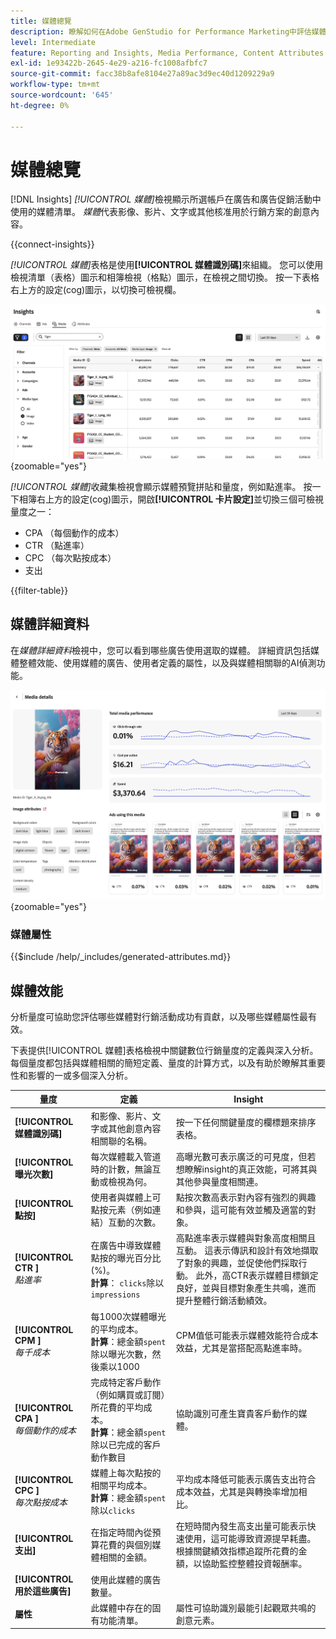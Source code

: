 ```yaml
---
title: 媒體總覽
description: 瞭解如何在Adobe GenStudio for Performance Marketing中評估媒體效能。
level: Intermediate
feature: Reporting and Insights, Media Performance, Content Attributes
exl-id: 1e93422b-2645-4e29-a216-fc1008afbfc7
source-git-commit: facc38b8afe8104e27a89ac3d9ec40d1209229a9
workflow-type: tm+mt
source-wordcount: '645'
ht-degree: 0%

---
```


# 媒體總覽

[!DNL Insights] _[!UICONTROL 媒體]_&#x200B;檢視顯示所選帳戶在廣告和廣告促銷活動中使用的媒體清單。 _媒體_&#x200B;代表影像、影片、文字或其他核准用於行銷方案的創意內容。

{{connect-insights}}

_[!UICONTROL 媒體]_&#x200B;表格是使用&#x200B;**[!UICONTROL 媒體識別碼]**&#x200B;來組織。 您可以使用檢視清單（表格）圖示和相簿檢視（格點）圖示，在檢視之間切換。 按一下表格右上方的設定(cog)圖示，以切換可檢視欄。

![媒體篩選器和資料表](/help/assets/insights-media-filter.png){zoomable="yes"}

_[!UICONTROL 媒體]_&#x200B;收藏集檢視會顯示媒體預覽拼貼和量度，例如點進率。 按一下相簿右上方的設定(cog)圖示，開啟&#x200B;**[!UICONTROL 卡片設定]**&#x200B;並切換三個可檢視量度之一：

- CPA （每個動作的成本）
- CTR （點進率）
- CPC （每次點按成本）
- 支出

{{filter-table}}

## 媒體詳細資料

在&#x200B;_媒體詳細資料_&#x200B;檢視中，您可以看到哪些廣告使用選取的媒體。 詳細資訊包括媒體整體效能、使用媒體的廣告、使用者定義的屬性，以及與媒體相關聯的AI偵測功能。

![媒體詳細資料](/help/assets/insights-media-details.png){zoomable="yes"}

### 媒體屬性

{{$include /help/_includes/generated-attributes.md}}

## 媒體效能

分析量度可協助您評估哪些媒體對行銷活動成功有貢獻，以及哪些媒體屬性最有效。

下表提供[!UICONTROL 媒體]表格檢視中關鍵數位行銷量度的定義與深入分析。 每個量度都包括與媒體相關的簡短定義、量度的計算方式，以及有助於瞭解其重要性和影響的一或多個深入分析。

| 量度 | 定義 | Insight |
| ---------------------- | ----------------------------- | -------------------------------- |
| **[!UICONTROL 媒體識別碼]** | 和影像、影片、文字或其他創意內容相關聯的名稱。 | 按一下任何關鍵量度的欄標題來排序表格。 |
| **[!UICONTROL 曝光次數]** | 每次媒體載入管道時的計數，無論互動或檢視為何。 | 高曝光數可表示廣泛的可見度，但若想瞭解insight的真正效能，可將其與其他參與量度相關連。 |
| **[!UICONTROL 點按]** | 使用者與媒體上可點按元素（例如連結）互動的次數。 | 點按次數高表示對內容有強烈的興趣和參與，這可能有效並觸及適當的對象。 |
| **[!UICONTROL CTR &#x200B;]**<br>_點進率_ | 在廣告中導致媒體點按的曝光百分比(%)。<br>**計算**： `clicks`除以`impressions` | 高點進率表示媒體與對象高度相關且互動。 這表示傳訊和設計有效地擷取了對象的興趣，並促使他們採取行動。 此外，高CTR表示媒體目標鎖定良好，並與目標對象產生共鳴，進而提升整體行銷活動績效。 |
| **[!UICONTROL CPM &#x200B;]**<br>_每千成本_ | 每1000次媒體曝光的平均成本。<br>**計算**：總金額`spent`除以曝光次數，然後乘以1000 | CPM值低可能表示媒體效能符合成本效益，尤其是當搭配高點進率時。 |
| **[!UICONTROL CPA &#x200B;]**<br>_每個動作的成本_ | 完成特定客戶動作（例如購買或訂閱）所花費的平均成本。<br>**計算**：總金額`spent`除以已完成的客戶動作數目 | 協助識別可產生寶貴客戶動作的媒體。 |
| **[!UICONTROL CPC &#x200B;]**<br>_每次點按成本_ | 媒體上每次點按的相關平均成本。<br>**計算**：總金額`spent`除以`clicks` | 平均成本降低可能表示廣告支出符合成本效益，尤其是與轉換率增加相比。 |
| **[!UICONTROL 支出]** | 在指定時間內從預算花費的與個別媒體相關的金額。 | 在短時間內發生高支出量可能表示快速使用，這可能導致資源提早耗盡。 根據關鍵績效指標追蹤所花費的金額，以協助監控整體投資報酬率。 |
| **[!UICONTROL 用於這些廣告]** | 使用此媒體的廣告數量。 | |
| **屬性** | 此媒體中存在的固有功能清單。 | 屬性可協助識別最能引起觀眾共鳴的創意元素。 |
